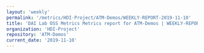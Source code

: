```yaml
---
layout: 'weekly'
permalink: '/metrics/HDI-Project/ATM-Demos/WEEKLY-REPORT-2019-11-10'
title: 'DAI Lab OSS Metrics Metrics report for ATM-Demos | WEEKLY-REPORT-2019-11-10'
organization: 'HDI-Project'
repository: 'ATM-Demos'
current_date: '2019-11-10'
---
```

